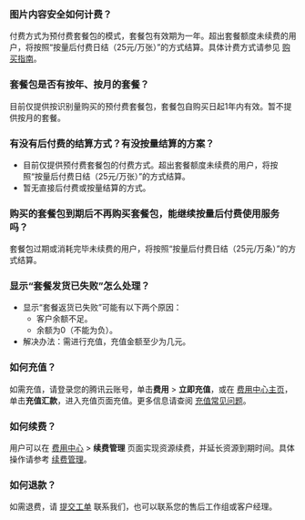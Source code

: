 ### 图片内容安全如何计费？
付费方式为预付费套餐包的模式，套餐包有效期为一年。超出套餐额度未续费的用户，将按照“按量后付费日结（25元/万张）”的方式结算。具体计费方式请参见 [购买指南](https://cloud.tencent.com/document/product/1125/37108)。

### 套餐包是否有按年、按月的套餐？
目前仅提供按识别量购买的预付费套餐包，套餐包自购买日起1年内有效。暂不提供按月的套餐。

### 有没有后付费的结算方式？有没按量结算的方案？
- 目前仅提供预付费套餐包的付费方式。超出套餐额度未续费的用户，将按照“按量后付费日结（25元/万张）”的方式结算。
- 暂无直接后付费或按量结算的方式。

### 购买的套餐包到期后不再购买套餐包，能继续按量后付费使用服务吗？
套餐包过期或消耗完毕未续费的用户，将按照“按量后付费日结（25元/万条）”的方式结算。


### 显示“套餐发货已失败”怎么处理？
- 显示“套餐返货已失败”可能有以下两个原因：
  - 客户余额不足。
  - 余额为0（不能为负）。
- 解决办法：需进行充值，充值金额至少为几元。

### 如何充值？
如需充值，请登录您的腾讯云账号，单击**费用** > **立即充值**，或在 [费用中心主页](https://console.cloud.tencent.com/expense)，单击**充值汇款**，进入充值页面充值。更多信息请查阅 [充值常见问题](https://cloud.tencent.com/document/product/555/7444)。

### 如何续费？
用户可以在 [费用中心](https://console.cloud.tencent.com/expense) > **续费管理** 页面实现资源续费，并延长资源到期时间。具体操作请参考 [续费管理](https://cloud.tencent.com/document/product/555/7454)。

### 如何退款？
如需退费，请 [提交工单](https://console.cloud.tencent.com/workorder/category) 联系我们，也可以联系您的售后工作组或客户经理。
